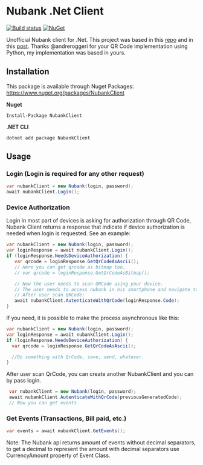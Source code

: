 # Nubank .Net Client

[![Build status](https://ci.appveyor.com/api/projects/status/hj8cik3bjee9q1j0?svg=true)](https://ci.appveyor.com/project/lira92/nubank-dotnet)
[![NuGet](https://img.shields.io/nuget/v/NubankClient.svg)](https://www.nuget.org/packages/NubankClient)

Unofficial Nubank client for .Net. This project was based in this [repo](https://github.com/lmansur/nubank-ruby) and in this [post](https://rhnasc.com/automation/golang/lamba/portuguese/2018/06/25/automating-nubank.html). Thanks @andreroggeri for your QR Code implementation using Python, my implementation was based in yours.

## Installation

This package is available through Nuget Packages: https://www.nuget.org/packages/NubankClient
 
**Nuget**
```
Install-Package NubankClient
```

**.NET CLI**

```
dotnet add package NubankClient
```

## Usage

### Login (Login is required for any other request)
 ```csharp
 var nubankClient = new Nubank(login, password);
 await nubankClient.Login();
 ```

 ### Device Authorization

Login in most part of devices is asking for authorization through QR Code, Nubank Client returns a response that indicate if device authorization is needed when login is requested. See an example:
 ```csharp
 var nubankClient = new Nubank(login, password);
 var loginResponse = await nubankClient.Login();
 if (loginResponse.NeedsDeviceAuthorization) {
    var qrcode = loginResponse.GetQrCodeAsAscii();
    // Here you can get qrcode as bitmap too.
    // var qrcode = loginResponse.GetQrCodeAsBitmap();

    // Now the user needs to scan QRCode using your device.
    // The user needs to access nubank in his smartphone and navigate to menu: Nu(Seu Nome) > Perfil > Acesso pelo site.
    // After user scan QRCode:
    await nubankClient.AutenticateWithQrCode(loginResponse.Code);
 }
 ```

If you need, it is possible to make the process asynchronous like this:
 ```csharp
 var nubankClient = new Nubank(login, password);
 var loginResponse = await nubankClient.Login();
 if (loginResponse.NeedsDeviceAuthorization) {
   var qrcode = loginResponse.GetQrCodeAsAscii();

   //Do something with QrCode, save, send, whatever.
 }
 ```
 After user scan QrCode, you can create another NubankClient and you can by pass login.

```csharp
 var nubankClient = new Nubank(login, password);
 await nubankClient.AutenticateWithQrCode(previousGeneratedCode);
 // Now you can get events
 ```
  
 ### Get Events (Transactions, Bill paid, etc.)
 ```csharp
 var events = await nubankClient.GetEvents();
 ```
Note: The Nubank api returns amount of events without decimal separators, to get a decimal to represent the amount with decimal separators use CurrencyAmount property of Event Class.

